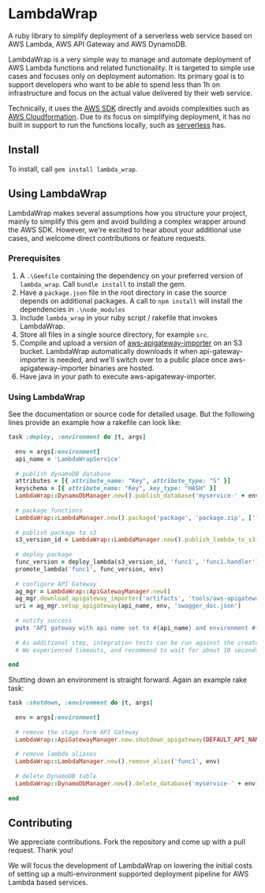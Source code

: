 # LambdaWrap

A ruby library to simplify deployment of a serverless web service based on AWS Lambda, AWS API Gateway and AWS DynamoDB.

LambdaWrap is a very simple way to manage and automate deployment of AWS Lambda functions and related functionality. It is targeted to simple use cases and focuses only on deployment automation. Its primary goal is to support developers who want to be able to spend less than 1h on infrastructure and focus on the actual value delivered by their web service.

Technically, it uses the [AWS SDK](https://aws.amazon.com/sdk-for-ruby/) directly and avoids complexities such as [AWS Cloudformation](https://aws.amazon.com/cloudformation/). Due to its focus on simplifying deployment, it has no built in support to run the functions locally, such as [serverless](https://github.com/serverless/serverless) has.

## Install

To install, call `gem install lambda_wrap`.

## Using LambdaWrap

LambdaWrap makes several assumptions how you structure your project, mainly to simplify this gem and avoid building a complex wrapper around the AWS SDK. However, we're excited to hear about your additional use cases, and welcome direct contributions or feature requests.

### Prerequisites

1. A `.\Gemfile` containing the dependency on your preferred version of `lambda_wrap`. Call `bundle install` to install the gem.
2. Have a `package.json` file in the root directory in case the source depends on additional packages. A call to `npm install` will install the dependencies in `.\node_modules`
3. Include `lambda_wrap` in your ruby script / rakefile that invokes LambdaWrap.
4. Store all files in a single source directory, for example `src`.
5. Compile and upload a version of [aws-apigateway-importer](https://github.com/awslabs/aws-apigateway-importer) on an S3 bucket. LambdaWrap automatically downloads it when api-gateway-importer is needed, and we'll switch over to a public place once aws-apigateway-importer binaries are hosted.
6. Have java in your path to execute aws-apigateway-importer.

### Using LambdaWrap

See the documentation or source code for detailed usage. But the following lines provide an example how a rakefile can look like:

```ruby
task :deploy, :environment do |t, args|
  
  env = args[:environment]
  api_name = 'LambdaWrapService'
  
  # publish dynamoDB database
  attributes = [{ attribute_name: "Key", attribute_type: "S" }]
  keyschema = [{ attribute_name: "Key", key_type: "HASH" }]
  LambdaWrap::DynamoDbManager.new().publish_database('myservice-' + env, attributes, keyschema, 1, 1)
  
  # package functions
  LambdaWrap::LambdaManager.new().package('package', 'package.zip', ['func1.js', 'func2.js'], ['async'])
  
  # publish package to s3
  s3_version_id = LambdaWrap::LambdaManager.new().publish_lambda_to_s3('package.zip', 'artifacts', 'lambda/service.zip')
  
  # deploy package
  func_version = deploy_lambda(s3_version_id, 'func1', 'func1.handler')
  promote_lambda('func1', func_version, env)
  
  # configure API Gateway
  ag_mgr = LambdaWrap::ApiGatewayManager.new()
  ag_mgr.download_apigateway_importer('artifacts', 'tools/aws-apigateway-importer-1.0.3-SNAPSHOT-jar-with-dependencies.jar')
  uri = ag_mgr.setup_apigateway(api_name, env, 'swagger_doc.json')
  
  # notify success
  puts "API gateway with api name set to #{api_name} and environment #{env} is available at #{uri}"
  
  # As additional step, integration tests can be run against the created API Gateway URL as part of the deployment.
  # We experienced timeouts, and recommend to wait for about 10 seconds before executing them.
  
end
``` 

Shutting down an environment is straight forward. Again an example rake task:

```ruby
task :shutdown, :environment do |t, args|
  
  env = args[:environment]
  
  # remove the stage form API Gateway
  LambdaWrap::ApiGatewayManager.new.shutdown_apigateway(DEFAULT_API_NAME, env)
  
  # remove lambda aliases
  LambdaWrap::LambdaManager.new().remove_alias('func1', env)
  
  # delete DynamoDB table
  LambdaWrap::DynamoDbManager.new().delete_database('myservice-' + env)
  
end
```

## Contributing

We appreciate contributions. Fork the repository and come up with a pull request. Thank you!

We will focus the development of LambdaWrap on lowering the initial costs of setting up a multi-environment supported deployment pipeline for AWS Lambda based services.
